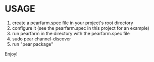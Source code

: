 USAGE
=======

1. create a pearfarm.spec file in your project's root directory
2. configure it (see the pearfarm.spec in this project for an example)
3. run pearfarm in the directory with the pearfarm.spec file
4. sudo pear channel-discover <channel-location>
5. run "pear package"

Enjoy!
